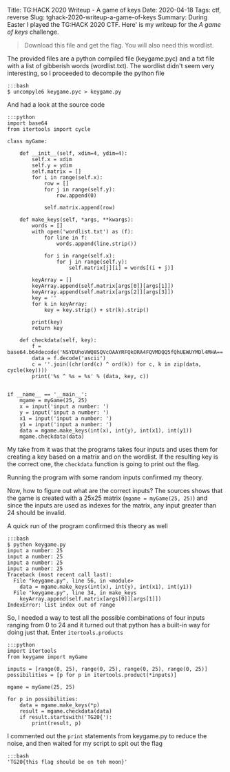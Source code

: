 Title: TG:HACK 2020 Writeup - A game of keys
Date: 2020-04-18
Tags: ctf, reverse
Slug: tghack-2020-writeup-a-game-of-keys
Summary: During Easter I played the TG:HACK 2020 CTF. Here' is my writeup for the _A game of keys_ challenge.

> Download this file and get the flag. You will also need this wordlist.

The provided files are a python compiled file (keygame.pyc) and a txt file with a list of gibberish words (wordlist.txt). The wordlist didn't seem very interesting, so I proceeded to decompile the python file

    :::bash
    $ uncompyle6 keygame.pyc > keygame.py

And had a look at the source code

    :::python
    import base64
    from itertools import cycle

    class myGame:

        def __init__(self, xdim=4, ydim=4):
            self.x = xdim
            self.y = ydim
            self.matrix = []
            for i in range(self.x):
                row = []
                for j in range(self.y):
                    row.append(0)

                self.matrix.append(row)

        def make_keys(self, *args, **kwargs):
            words = []
            with open('wordlist.txt') as (f):
                for line in f:
                    words.append(line.strip())

                for i in range(self.x):
                    for j in range(self.y):
                        self.matrix[j][i] = words[(i + j)]

            keyArray = []
            keyArray.append(self.matrix[args[0]][args[1]])
            keyArray.append(self.matrix[args[2]][args[3]])
            key = ''
            for k in keyArray:
                key = key.strip() + str(k).strip()

            print(key)
            return key

        def checkdata(self, key):
            f = base64.b64decode('NSYDUhoVWQ8SQVcOAAYRFQkORA4FQVMDQQ5fQhUEWUYMDl4MHA==')
            data = f.decode('ascii')
            c = ''.join((chr(ord(c) ^ ord(k)) for c, k in zip(data, cycle(key))))
            print('%s ^ %s = %s' % (data, key, c))


    if __name__ == '__main__':
        mgame = myGame(25, 25)
        x = input('input a number: ')
        y = input('input a number: ')
        x1 = input('input a number: ')
        y1 = input('input a number: ')
        data = mgame.make_keys(int(x), int(y), int(x1), int(y1))
        mgame.checkdata(data)

My take from it was that the programs takes four inputs and uses them for creating a key based on a matrix and on the wordlist. If the resulting key is the correct one, the `checkdata` function is going to print out the flag.

Running the program with some random inputs confirmed my theory.

Now, how to figure out what are the correct inputs? The sources shows that the game is created with a 25x25 matrix (`mgame = myGame(25, 25)`) and since the inputs are used as indexes for the matrix, any input greater than 24 should be invalid.

A quick run of the program confirmed this theory as well

    :::bash
    $ python keygame.py
    input a number: 25
    input a number: 25
    input a number: 25
    input a number: 25
    Traceback (most recent call last):
      File "keygame.py", line 56, in <module>
        data = mgame.make_keys(int(x), int(y), int(x1), int(y1))
      File "keygame.py", line 34, in make_keys
        keyArray.append(self.matrix[args[0]][args[1]])
    IndexError: list index out of range

So, I needed a way to test all the possible combinations of four inputs ranging from 0 to 24 and it turned out that python has a built-in way for doing just that. Enter `itertools.products`

    :::python
    import itertools
    from keygame import myGame

    inputs = [range(0, 25), range(0, 25), range(0, 25), range(0, 25)]
    possibilities = [p for p in itertools.product(*inputs)]

    mgame = myGame(25, 25)

    for p in possibilities:
        data = mgame.make_keys(*p)
        result = mgame.checkdata(data)
        if result.startswith('TG20{'):
            print(result, p)

I commented out the `print` statements from keygame.py to reduce the noise, and then waited for my script to spit out the flag

    :::bash
    'TG20{this flag should be on teh moon}'



